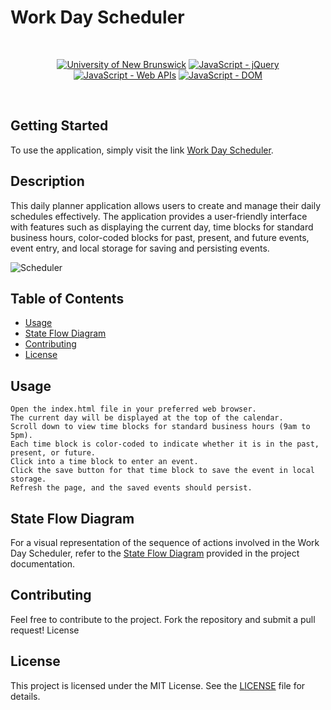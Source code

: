 # Work Day Scheduler

<br/>
<p align="center">
    <a href="https://unb.ca/cel/bootcamps/coding.html">
        <img alt="University of New Brunswick" src="https://img.shields.io/static/v1.svg?label=bootcamp&message=UNB&color=red" /></a>
    <a href="https://jquery.com/" >
        <img alt="JavaScript - jQuery" src="https://img.shields.io/static/v1.svg?label=JavaScripts&message=jQuery&color=blue" /></a>
    <a href="https://developer.mozilla.org/en-US/docs/Learn/JavaScript/Client-side_web_APIs/Introduction" >
        <img alt="JavaScript - Web APIs" src="https://img.shields.io/static/v1.svg?label=JavaScripts&message=Web APIs&color=green" /></a>
    <a href="https://developer.mozilla.org/en-US/docs/Web/API/Document_Object_Model/Traversing_an_HTML_table_with_JavaScript_and_DOM_Interfaces" >
        <img alt="JavaScript - DOM" src="https://img.shields.io/static/v1.svg?label=JavaScript&message=DOM&color=violet" /></a>
</p>
<br/>

## Getting Started

To use the application, simply visit the link [Work Day Scheduler][scheduler-link].

## Description

This daily planner application allows users to create and manage their daily schedules effectively. The application provides a user-friendly interface with features such as displaying the current day, time blocks for standard business hours, color-coded blocks for past, present, and future events, event entry, and local storage for saving and persisting events.

![Scheduler](https://github.com/naturuplift/work-day-scheduler/assets/23546356/7ae0b283-a38b-48a2-b43a-88d169346b89)


## Table of Contents

- [Usage](#usage)
- [State Flow Diagram](#state-flow-diagram)
- [Contributing](#contributing)
- [License](#license)

## Usage

    Open the index.html file in your preferred web browser.
    The current day will be displayed at the top of the calendar.
    Scroll down to view time blocks for standard business hours (9am to 5pm).
    Each time block is color-coded to indicate whether it is in the past, present, or future.
    Click into a time block to enter an event.
    Click the save button for that time block to save the event in local storage.
    Refresh the page, and the saved events should persist.

## State Flow Diagram

For a visual representation of the sequence of actions involved in the Work Day Scheduler, refer to the [State Flow Diagram][state-flow] provided in the project documentation.

## Contributing

Feel free to contribute to the project. Fork the repository and submit a pull request!
License

## License

This project is licensed under the MIT License. See the [LICENSE][MIT] file for details.

[code-quiz-app]: <https://naturuplift.github.io/code-quiz/>
[scheduler-link]: <https://naturuplift.github.io/WorkDayScheduler/>
[state-flow]: <https://github.com/naturuplift/work-day-scheduler/blob/main/assets/img/Work%20Day%20Scheduler%20State%20Diagram%20v1.png>
[MIT]: <https://github.com/naturuplift/work-day-scheduler/blob/main/LICENSE>